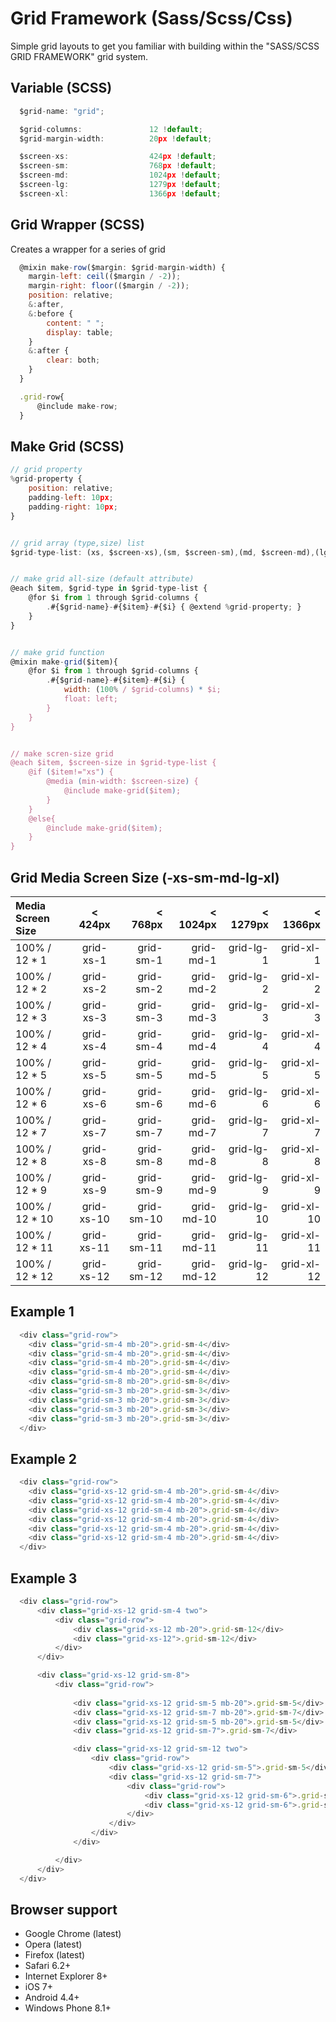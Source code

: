 # Grid Framework (Sass/Scss/Css)
Simple grid layouts to get you familiar with building within the "SASS/SCSS GRID FRAMEWORK" grid system.


## Variable (SCSS)
```javascript
  $grid-name: "grid";

  $grid-columns:               12 !default;
  $grid-margin-width:          20px !default;

  $screen-xs:                  424px !default;
  $screen-sm:                  768px !default;
  $screen-md:                  1024px !default;
  $screen-lg:                  1279px !default;
  $screen-xl:                  1366px !default;
```

## Grid Wrapper (SCSS)
Creates a wrapper for a series of grid
```javascript
  @mixin make-row($margin: $grid-margin-width) {
    margin-left: ceil(($margin / -2));
    margin-right: floor(($margin / -2));
    position: relative;
    &:after,
    &:before {
        content: " ";
        display: table;
    }
    &:after {
        clear: both;
    }
  }

  .grid-row{
      @include make-row;
  }
```

## Make Grid (SCSS)

```javascript
// grid property
%grid-property {
    position: relative;
    padding-left: 10px;
    padding-right: 10px;
}


// grid array (type,size) list
$grid-type-list: (xs, $screen-xs),(sm, $screen-sm),(md, $screen-md),(lg, $screen-lg),(xl, $screen-xl);


// make grid all-size (default attribute)
@each $item, $grid-type in $grid-type-list {
    @for $i from 1 through $grid-columns {
        .#{$grid-name}-#{$item}-#{$i} { @extend %grid-property; }
    }
}


// make grid function
@mixin make-grid($item){
    @for $i from 1 through $grid-columns {
        .#{$grid-name}-#{$item}-#{$i} {
            width: (100% / $grid-columns) * $i;
            float: left;
        }
    }
}


// make scren-size grid
@each $item, $screen-size in $grid-type-list {
    @if ($item!="xs") {
        @media (min-width: $screen-size) {
            @include make-grid($item);
        }
    }
    @else{
        @include make-grid($item);
    }
}

```



## Grid Media Screen Size (-xs-sm-md-lg-xl)

| Media Screen Size  | < 424px          | < 768px         | < 1024px        | < 1279px        | < 1366px        |
| :----------------- |:----------------:|----------------:|----------------:|----------------:|----------------:|
| 100% / 12 * 1      | grid-xs-1        | grid-sm-1       | grid-md-1       | grid-lg-1       | grid-xl-1       |
| 100% / 12 * 2      | grid-xs-2        | grid-sm-2       | grid-md-2       | grid-lg-2       | grid-xl-2       |
| 100% / 12 * 3      | grid-xs-3        | grid-sm-3       | grid-md-3       | grid-lg-3       | grid-xl-3       |
| 100% / 12 * 4      | grid-xs-4        | grid-sm-4       | grid-md-4       | grid-lg-4       | grid-xl-4       |
| 100% / 12 * 5      | grid-xs-5        | grid-sm-5       | grid-md-5       | grid-lg-5       | grid-xl-5       |
| 100% / 12 * 6      | grid-xs-6        | grid-sm-6       | grid-md-6       | grid-lg-6       | grid-xl-6       |
| 100% / 12 * 7      | grid-xs-7        | grid-sm-7       | grid-md-7       | grid-lg-7       | grid-xl-7       |
| 100% / 12 * 8      | grid-xs-8        | grid-sm-8       | grid-md-8       | grid-lg-8       | grid-xl-8       |
| 100% / 12 * 9      | grid-xs-9        | grid-sm-9       | grid-md-9       | grid-lg-9       | grid-xl-9       |
| 100% / 12 * 10     | grid-xs-10       | grid-sm-10      | grid-md-10      | grid-lg-10      | grid-xl-10      |
| 100% / 12 * 11     | grid-xs-11       | grid-sm-11      | grid-md-11      | grid-lg-11      | grid-xl-11      |
| 100% / 12 * 12     | grid-xs-12       | grid-sm-12      | grid-md-12      | grid-lg-12      | grid-xl-12      |


## Example 1

```javascript
  <div class="grid-row">
    <div class="grid-sm-4 mb-20">.grid-sm-4</div>
    <div class="grid-sm-4 mb-20">.grid-sm-4</div>
    <div class="grid-sm-4 mb-20">.grid-sm-4</div>
    <div class="grid-sm-4 mb-20">.grid-sm-4</div>
    <div class="grid-sm-8 mb-20">.grid-sm-8</div>
    <div class="grid-sm-3 mb-20">.grid-sm-3</div>
    <div class="grid-sm-3 mb-20">.grid-sm-3</div>
    <div class="grid-sm-3 mb-20">.grid-sm-3</div>
    <div class="grid-sm-3 mb-20">.grid-sm-3</div>
  </div>
```


## Example 2

```javascript
  <div class="grid-row">
    <div class="grid-xs-12 grid-sm-4 mb-20">.grid-sm-4</div>
    <div class="grid-xs-12 grid-sm-4 mb-20">.grid-sm-4</div>
    <div class="grid-xs-12 grid-sm-4 mb-20">.grid-sm-4</div>
    <div class="grid-xs-12 grid-sm-4 mb-20">.grid-sm-4</div>
    <div class="grid-xs-12 grid-sm-4 mb-20">.grid-sm-4</div>
    <div class="grid-xs-12 grid-sm-4 mb-20">.grid-sm-4</div>
  </div>
```

## Example 3

```javascript
  <div class="grid-row">
      <div class="grid-xs-12 grid-sm-4 two">
          <div class="grid-row">
              <div class="grid-xs-12 mb-20">.grid-sm-12</div>
              <div class="grid-xs-12">.grid-sm-12</div>
          </div>
      </div>

      <div class="grid-xs-12 grid-sm-8">
          <div class="grid-row">
          
              <div class="grid-xs-12 grid-sm-5 mb-20">.grid-sm-5</div>
              <div class="grid-xs-12 grid-sm-7 mb-20">.grid-sm-7</div>
              <div class="grid-xs-12 grid-sm-5 mb-20">.grid-sm-5</div>
              <div class="grid-xs-12 grid-sm-7">.grid-sm-7</div>

              <div class="grid-xs-12 grid-sm-12 two">
                  <div class="grid-row">
                      <div class="grid-xs-12 grid-sm-5">.grid-sm-5</div>
                      <div class="grid-xs-12 grid-sm-7">
                          <div class="grid-row">
                              <div class="grid-xs-12 grid-sm-6">.grid-sm-6</div>
                              <div class="grid-xs-12 grid-sm-6">.grid-sm-6</div>
                          </div>
                      </div>
                  </div>
              </div>

          </div>
      </div>
  </div>
```


## Browser support
- Google Chrome (latest)
- Opera (latest)
- Firefox (latest)
- Safari 6.2+
- Internet Explorer 8+
- iOS 7+
- Android 4.4+
- Windows Phone 8.1+

